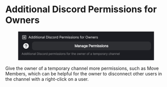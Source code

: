 # Additional Discord Permissions for Owners

<figure><img src="../../../.gitbook/assets/image (18).png" alt=""><figcaption></figcaption></figure>

Give the owner of a temporary channel more permissions, such as Move Members, which can be helpful for the owner to disconnect other users in the channel with a right-click on a user.
